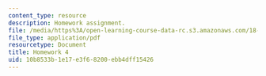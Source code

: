 ```yaml
---
content_type: resource
description: Homework assignment.
file: /media/https%3A/open-learning-course-data-rc.s3.amazonaws.com/18-950-differential-geometry-fall-2008/10b8533b1e17e3f68200ebb4dff15426_homework4.pdf
file_type: application/pdf
resourcetype: Document
title: Homework 4
uid: 10b8533b-1e17-e3f6-8200-ebb4dff15426
---
```

